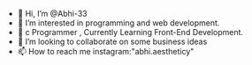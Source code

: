 - 👋 Hi, I’m @Abhi-33
- 👀 I’m interested in programming and web development.
- 🌱 c Programmer , Currently Learning Front-End Development.
- 💞️ I’m looking to collaborate on some business ideas
- 📫 How to reach me instagram:"abhi.aestheticy"

<!---
Abhi-33/Abhi-33 is a ✨ special ✨ repository because its `README.md` (this file) appears on your GitHub profile.
You can click the Preview link to take a look at your changes.
--->
